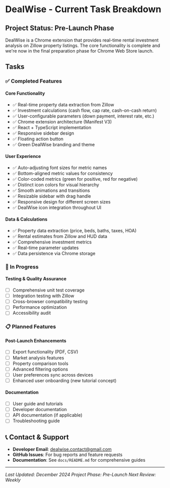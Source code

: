 # DealWise - Current Task Breakdown

## Project Status: Pre-Launch Phase

DealWise is a Chrome extension that provides real-time rental investment analysis on Zillow property listings. The core functionality is complete and we're now in the final preparation phase for Chrome Web Store launch.

## Tasks

### ✅ Completed Features

#### Core Functionality
- ✅ Real-time property data extraction from Zillow
- ✅ Investment calculations (cash flow, cap rate, cash-on-cash return)
- ✅ User-configurable parameters (down payment, interest rate, etc.)
- ✅ Chrome extension architecture (Manifest V3)
- ✅ React + TypeScript implementation
- ✅ Responsive sidebar design
- ✅ Floating action button
- ✅ Green DealWise branding and theme

#### User Experience
- ✅ Auto-adjusting font sizes for metric names
- ✅ Bottom-aligned metric values for consistency
- ✅ Color-coded metrics (green for positive, red for negative)
- ✅ Distinct icon colors for visual hierarchy
- ✅ Smooth animations and transitions
- ✅ Resizable sidebar with drag handle
- ✅ Responsive design for different screen sizes
- ✅ DealWise icon integration throughout UI

#### Data & Calculations
- ✅ Property data extraction (price, beds, baths, taxes, HOA)
- ✅ Rental estimates from Zillow and HUD data
- ✅ Comprehensive investment metrics
- ✅ Real-time parameter updates
- ✅ Data persistence via Chrome storage

### 🔄 In Progress

#### Testing & Quality Assurance
- [ ] Comprehensive unit test coverage
- [ ] Integration testing with Zillow
- [ ] Cross-browser compatibility testing
- [ ] Performance optimization
- [ ] Accessibility audit

### 📋 Planned Features

#### Post-Launch Enhancements
- [ ] Export functionality (PDF, CSV)
- [ ] Market analysis features
- [ ] Property comparison tools
- [ ] Advanced filtering options
- [ ] User preferences sync across devices
- [ ] Enhanced user onboarding (new tutorial concept)

#### Documentation
- [ ] User guide and tutorials
- [ ] Developer documentation
- [ ] API documentation (if applicable)
- [ ] Troubleshooting guide

## 📞 Contact & Support

- **Developer Email**: dealwise.contact@gmail.com
- **GitHub Issues**: For bug reports and feature requests
- **Documentation**: See `docs/README.md` for comprehensive guides

---

*Last Updated: December 2024*
*Project Phase: Pre-Launch*
*Next Review: Weekly* 